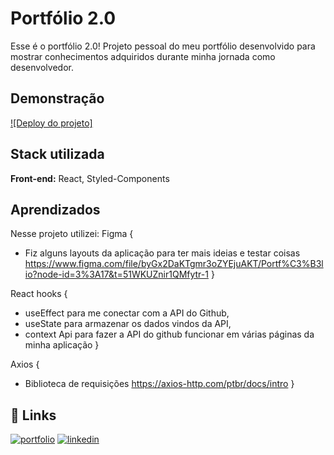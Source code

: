# Portfólio 2.0

Esse é o portfólio 2.0! Projeto pessoal do meu portfólio desenvolvido para mostrar conhecimentos adquiridos durante minha jornada como desenvolvedor.

## Demonstração

[![Deploy do projeto]](https://felipepeduardodev.netlify.app/)

## Stack utilizada

**Front-end:** React, Styled-Components

## Aprendizados

Nesse projeto utilizei:
Figma { 
  - Fiz alguns layouts da aplicação para ter mais ideias e testar coisas
  https://www.figma.com/file/byGx2DaKTgmr3oZYEjuAKT/Portf%C3%B3lio?node-id=3%3A17&t=51WKUZnir1QMfytr-1
}

React hooks { 
  - useEffect para me conectar com a API do Github, 
  - useState para armazenar os dados vindos da API, 
  - context Api para fazer a API do github funcionar em várias páginas da minha aplicação
}

Axios { 
  - Biblioteca de requisições
  https://axios-http.com/ptbr/docs/intro
}

## 🔗 Links

[![portfolio](https://img.shields.io/badge/my_portfolio-000?style=for-the-badge&logo=ko-fi&logoColor=white)](https://felipepeduardodev.netlify.ap/)
[![linkedin](https://img.shields.io/badge/linkedin-0A66C2?style=for-the-badge&logo=linkedin&logoColor=white)](https://www.linkedin.com/in/felipepereiraeduardo/)
